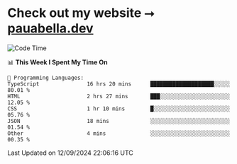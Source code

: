 # Check out my website ⭢ [pauabella.dev](https://pauabella.dev)

<!--START_SECTION:waka-->
![Code Time](http://img.shields.io/badge/Code%20Time-3%2C713%20hrs%2024%20mins-blue)

📊 **This Week I Spent My Time On** 

```text
💬 Programming Languages: 
TypeScript               16 hrs 20 mins      ████████████████████░░░░░   80.01 % 
HTML                     2 hrs 27 mins       ███░░░░░░░░░░░░░░░░░░░░░░   12.05 % 
CSS                      1 hr 10 mins        █░░░░░░░░░░░░░░░░░░░░░░░░   05.76 % 
JSON                     18 mins             ░░░░░░░░░░░░░░░░░░░░░░░░░   01.54 % 
Other                    4 mins              ░░░░░░░░░░░░░░░░░░░░░░░░░   00.35 % 
```


 Last Updated on 12/09/2024 22:06:16 UTC
<!--END_SECTION:waka-->
